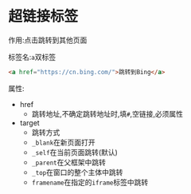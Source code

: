 # 超链接标签

作用:点击跳转到其他页面

标签名:`a`双标签

```html
<a href="https://cn.bing.com/">跳转到Bing</a>
```

属性:

* href
  * 跳转地址,不确定跳转地址时,填`#`,空链接,必须属性
* target
  * 跳转方式
  * `_blank`在新页面打开
  * `_self`在当前页面跳转(默认)
  * `_parent`在父框架中跳转
  * `_top`在窗口的整个主体中跳转
  * `framename`在指定的`iframe`标签中跳转
